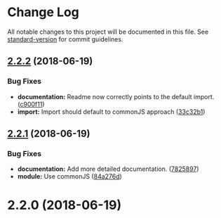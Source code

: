 # Change Log

All notable changes to this project will be documented in this file. See [standard-version](https://github.com/conventional-changelog/standard-version) for commit guidelines.

<a name="2.2.2"></a>
## [2.2.2](https://github.com/rhodee/razzle-plugin-pwa/compare/v2.2.1...v2.2.2) (2018-06-19)


### Bug Fixes

* **documentation:** Readme now correctly points to the default import. ([c900f11](https://github.com/rhodee/razzle-plugin-pwa/commit/c900f11))
* **import:** Import should default to commonJS approach ([33c32b1](https://github.com/rhodee/razzle-plugin-pwa/commit/33c32b1))



<a name="2.2.1"></a>
## [2.2.1](https://github.com/rhodee/razzle-plugin-pwa/compare/v2.2.0...v2.2.1) (2018-06-19)


### Bug Fixes

* **documentation:** Add more detailed documentation. ([7825897](https://github.com/rhodee/razzle-plugin-pwa/commit/7825897))
* **module:** Use commonJS ([84a276d](https://github.com/rhodee/razzle-plugin-pwa/commit/84a276d))



<a name="2.2.0"></a>
# 2.2.0 (2018-06-19)

